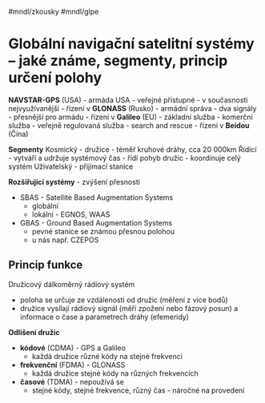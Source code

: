 #mndl/zkousky #mndl/glpe
#  Globální navigační satelitní systémy – jaké známe, segmenty, princip určení polohy


**NAVSTAR-GPS** (USA)
	- armáda USA
	- veřejné přístupné
	- v současnosti nejvyužívanější
	- řízení v 
**GLONASS** (Rusko)
	- armádní správa
	- dva signály - přesnější pro armádu
	- řízení v
**Galileo** (EU)
	- základní služba
	- komerční služba
	- veřejně regulovaná služba
	- search and rescue
	- řízení v 
**Beidou** (Čína)

**Segmenty**
Kosmický
	- družice
	- téměř kruhové dráhy, cca 20 000km
Řídící
	- vytváří a udržuje systémový čas
	- řídí pohyb družic
	- koordinuje celý systém
Uživatelský
	- přijímací stanice

**Rozšiřující systémy** - zvýšení přesnosti
- SBAS - Satellite  Based Augmentation Systems
	- globální
	- lokální - EGNOS, WAAS
- GBAS - Ground Based Augmentation Systems
	- pevné stanice se známou přesnou polohou
	- u nás např. CZEPOS

## Princip funkce
Družicový dálkoměrný rádiový systém
- poloha se určuje ze vzdálenosti od družic (měření z více bodů)
- družice vysílají rádiový signál (měří zpožení nebo fázový posun) a informace o čase a parametrech dráhy (efemeridy)

**Odlišení družic**
- **kódové** (CDMA) - GPS a Galileo
	- každá družice různé kódy na stejné frekvenci	
- **frekvenční** (FDMA) - GLONASS
	- každá družice stejné kódy na různých frekvencích
- **časové** (TDMA) - nepoužívá se
	- stejné kódy, stejné frekvence, různý čas - náročné na provedení